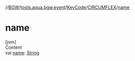 //[BGW](../../../../index.md)/[tools.aqua.bgw.event](../../index.md)/[KeyCode](../index.md)/[CIRCUMFLEX](index.md)/[name](name.md)



# name  
[jvm]  
Content  
val [name](name.md): [String](https://kotlinlang.org/api/latest/jvm/stdlib/kotlin/-string/index.html)  



